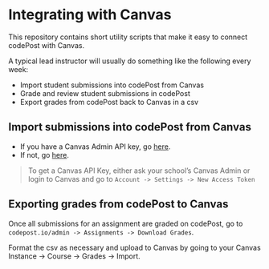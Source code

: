 # Integrating with Canvas

This repository contains short utility scripts that make it easy to connect codePost with Canvas.

A typical lead instructor will usually do something like the following every week:

- Import student submissions into codePost from Canvas
- Grade and review student submissions in codePost
- Export grades from codePost back to Canvas in a csv

## Import submissions into codePost from Canvas

- If you have a Canvas Admin API key, go [here]().
- If not, go [here]().

> To get a Canvas API Key, either ask your school’s Canvas Admin or login to Canvas and go to `Account -> Settings -> New Access Token`

## Exporting grades from codePost to Canvas

Once all submissions for an assignment are graded on codePost, go to `codepost.io/admin -> Assignments -> Download Grades`.

Format the csv as necessary and upload to Canvas by going to your Canvas Instance -> Course -> Grades -> Import.
